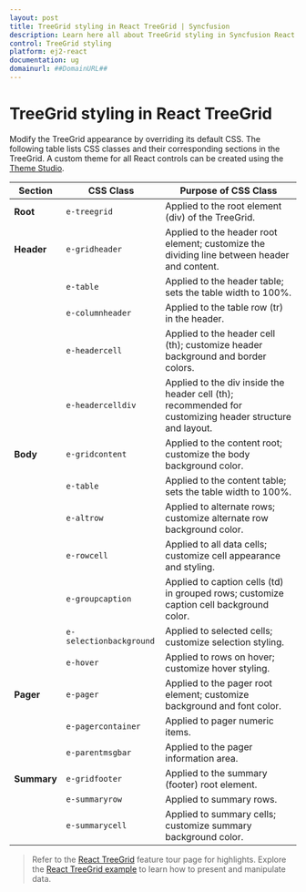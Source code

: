 ```yaml
---
layout: post
title: TreeGrid styling in React TreeGrid | Syncfusion
description: Learn here all about TreeGrid styling in Syncfusion React TreeGrid of Syncfusion Essential JS 2 and more.
control: TreeGrid styling
platform: ej2-react
documentation: ug
domainurl: ##DomainURL##
---
```


# TreeGrid styling in React TreeGrid

Modify the TreeGrid appearance by overriding its default CSS. The following table lists CSS classes and their corresponding sections in the TreeGrid. A custom theme for all React controls can be created using the [Theme Studio](https://ej2.syncfusion.com/themestudio/?theme=material).

| **Section** | **CSS Class**           | **Purpose of CSS Class**                                               |
|-------------|-------------------------|------------------------------------------------------------------------|
| **Root**    | `e-treegrid`            | Applied to the root element (div) of the TreeGrid.                     |
| **Header**  | `e-gridheader`          | Applied to the header root element; customize the dividing line between header and content. |
|             | `e-table`               | Applied to the header table; sets the table width to 100%.            |
|             | `e-columnheader`        | Applied to the table row (tr) in the header.                           |
|             | `e-headercell`          | Applied to the header cell (th); customize header background and border colors. |
|             | `e-headercelldiv`       | Applied to the div inside the header cell (th); recommended for customizing header structure and layout. |
| **Body**    | `e-gridcontent`         | Applied to the content root; customize the body background color.     |
|             | `e-table`               | Applied to the content table; sets the table width to 100%.           |
|             | `e-altrow`              | Applied to alternate rows; customize alternate row background color.  |
|             | `e-rowcell`             | Applied to all data cells; customize cell appearance and styling.     |
|             | `e-groupcaption`        | Applied to caption cells (td) in grouped rows; customize caption cell background color. |
|             | `e-selectionbackground` | Applied to selected cells; customize selection styling.               |
|             | `e-hover`               | Applied to rows on hover; customize hover styling.                    |
| **Pager**   | `e-pager`               | Applied to the pager root element; customize background and font color. |
|             | `e-pagercontainer`      | Applied to pager numeric items.                                       |
|             | `e-parentmsgbar`        | Applied to the pager information area.                                |
| **Summary** | `e-gridfooter`          | Applied to the summary (footer) root element.                         |
|             | `e-summaryrow`          | Applied to summary rows.                                              |
|             | `e-summarycell`         | Applied to summary cells; customize summary background color.         |

> Refer to the [React TreeGrid](https://www.syncfusion.com/react-ui-components/react-tree-grid) feature tour page for highlights. Explore the [React TreeGrid example](https://ej2.syncfusion.com/react/demos/#/material/treegrid/treegrid-overview) to learn how to present and manipulate data.